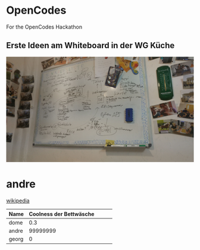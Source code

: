 # OpenCodes
For the OpenCodes Hackathon

## Erste Ideen am Whiteboard in der WG Küche

![alt text](System/FirstIdear.jpeg)


# andre
[wikipedia](wikipedia.com)


| Name   | Coolness der Bettwäsche |   |   |   |
|--------|-------------------------|---|---|---|
| dome   | 0.3                     |   |   |   |
| andre  | 99999999                |   |   |   |
| georg  | 0                       |   |   |   |
